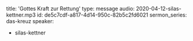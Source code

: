 title: 'Gottes Kraft zur Rettung'
type: message
audio: 2020-04-12-silas-kettner.mp3
id: de5c7cdf-a817-4d14-950c-82b5c2fd6021
sermon_series: das-kreuz
speaker:
  - silas-kettner
